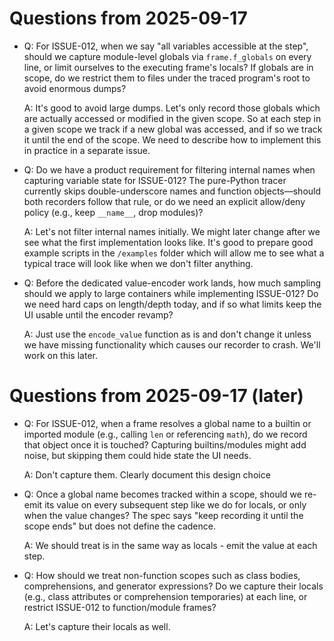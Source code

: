 # Questions from 2025-09-17

- Q: For ISSUE-012, when we say "all variables accessible at the
  step", should we capture module-level globals via `frame.f_globals`
  on every line, or limit ourselves to the executing frame's locals?
  If globals are in scope, do we restrict them to files under the
  traced program's root to avoid enormous dumps?
  
  A: It's good to avoid large dumps. Let's only record those globals
  which are actually accessed or modified in the given scope. So at
  each step in a given scope we track if a new global was accessed,
  and if so we track it until the end of the scope. We need to
  describe how to implement this in practice in a separate issue.

- Q: Do we have a product requirement for filtering internal names
  when capturing variable state for ISSUE-012? The pure-Python tracer
  currently skips double-underscore names and function objects—should
  both recorders follow that rule, or do we need an explicit
  allow/deny policy (e.g., keep `__name__`, drop modules)?
  
  A: Let's not filter internal names initially. We might later change
  after we see what the first implementation looks like. It's good to
  prepare good example scripts in the `/examples` folder which will
  allow me to see what a typical trace will look like when we don't
  filter anything.

- Q: Before the dedicated value-encoder work lands, how much sampling
  should we apply to large containers while implementing ISSUE-012? Do
  we need hard caps on length/depth today, and if so what limits keep
  the UI usable until the encoder revamp?

  A: Just use the `encode_value` function as is and don't change it
  unless we have missing functionality which causes our recorder to
  crash. We'll work on this later.

# Questions from 2025-09-17 (later)

- Q: For ISSUE-012, when a frame resolves a global name to a builtin
  or imported module (e.g., calling `len` or referencing `math`), do
  we record that object once it is touched? Capturing builtins/modules
  might add noise, but skipping them could hide state the UI needs.

  A: Don't capture them. Clearly document this design choice

- Q: Once a global name becomes tracked within a scope, should we
  re-emit its value on every subsequent step like we do for locals, or
  only when the value changes? The spec says "keep recording it until
  the scope ends" but does not define the cadence.
  
  A: We should treat is in the same way as locals - emit the value at each step.

- Q: How should we treat non-function scopes such as class bodies,
  comprehensions, and generator expressions? Do we capture their
  locals (e.g., class attributes or comprehension temporaries) at each
  line, or restrict ISSUE-012 to function/module frames?
  
  A: Let's capture their locals as well.
